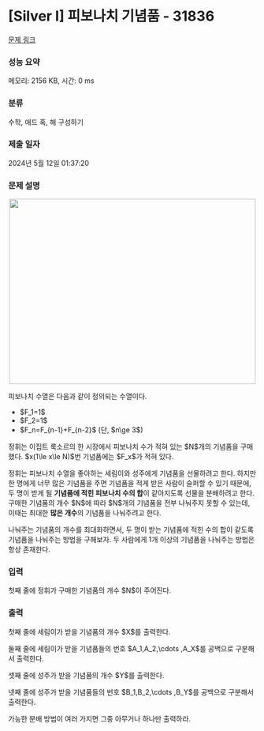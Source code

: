 # [Silver I] 피보나치 기념품 - 31836 

[문제 링크](https://www.acmicpc.net/problem/31836) 

### 성능 요약

메모리: 2156 KB, 시간: 0 ms

### 분류

수학, 애드 혹, 해 구성하기

### 제출 일자

2024년 5월 12일 01:37:20

### 문제 설명

<p><img alt="" src="" style="height: 375px; width: 500px; display: block; margin: auto;"></p>

<p>피보나치 수열은 다음과 같이 정의되는 수열이다.</p>

<ul>
	<li>$F_1=1$</li>
	<li>$F_2=1$</li>
	<li>$F_n=F_{n-1}+F_{n-2}$ (단, $n\ge 3$)</li>
</ul>

<p>정휘는 이집트 룩소르의 한 시장에서 피보나치 수가 적혀 있는 $N$개의 기념품을 구매했다. $x(1\le x\le N)$번 기념품에는 $F_x$가 적혀 있다.</p>

<p>정휘는 피보나치 수열을 좋아하는 세림이와 성주에게 기념품을 선물하려고 한다. 하지만 한 명에게 너무 많은 기념품을 주면 기념품을 적게 받은 사람이 슬퍼할 수 있기 때문에, 두 명이 받게 될 <strong>기념품에 적힌 피보나치 수의 합</strong>이 같아지도록 선물을 분배하려고 한다. 구매한 기념품의 개수 $N$에 따라 $N$개의 기념품을 전부 나눠주지 못할 수 있는데, 이때는 최대한 <strong>많은 개수</strong>의 기념품을 나눠주려고 한다.</p>

<p>나눠주는 기념품의 개수를 최대화하면서, 두 명이 받는 기념품에 적힌 수의 합이 같도록 기념품을 나눠주는 방법을 구해보자. 두 사람에게 1개 이상의 기념품을 나눠주는 방법은 항상 존재한다.</p>

### 입력 

 <p>첫째 줄에 정휘가 구매한 기념품의 개수 $N$이 주어진다.</p>

### 출력 

 <p>첫째 줄에 세림이가 받을 기념품의 개수 $X$를 출력한다.</p>

<p>둘째 줄에 세림이가 받을 기념품들의 번호 $A_1,A_2,\cdots ,A_X$를 공백으로 구분해서 출력한다.</p>

<p>셋째 줄에 성주가 받을 기념품의 개수 $Y$를 출력한다.</p>

<p>넷째 줄에 성주가 받을 기념품들의 번호 $B_1,B_2,\cdots ,B_Y$를 공백으로 구분해서 출력한다.</p>

<p>가능한 분배 방법이 여러 가지면 그중 아무거나 하나만 출력하라.</p>

